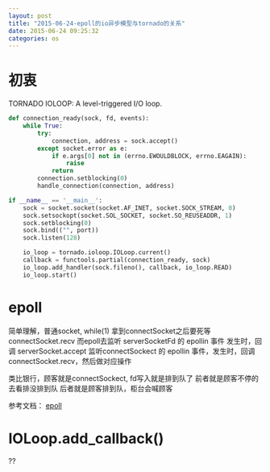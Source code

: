 ```yaml
---
layout: post
title: "2015-06-24-epoll的io异步模型与tornado的关系"
date: 2015-06-24 09:25:32
categories: os
---
```

# 初衷
TORNADO IOLOOP: A level-triggered I/O loop.
```python
def connection_ready(sock, fd, events):
    while True:
        try:
            connection, address = sock.accept()
        except socket.error as e:
            if e.args[0] not in (errno.EWOULDBLOCK, errno.EAGAIN):
                raise
            return
        connection.setblocking(0)
        handle_connection(connection, address)

if __name__ == '__main__':
    sock = socket.socket(socket.AF_INET, socket.SOCK_STREAM, 0)
    sock.setsockopt(socket.SOL_SOCKET, socket.SO_REUSEADDR, 1)
    sock.setblocking(0)
    sock.bind(("", port))
    sock.listen(128)

    io_loop = tornado.ioloop.IOLoop.current()
    callback = functools.partial(connection_ready, sock)
    io_loop.add_handler(sock.fileno(), callback, io_loop.READ)
    io_loop.start()
```


# epoll
简单理解，普通socket, while(1) 拿到connectSocket之后要死等connectSocket.recv
而epoll去监听 serverSocketFd 的 epollin 事件
发生时，回调 serverSocket.accept
监听connectSockect 的 epollin 事件，发生时，回调connectSocket.recv，然后做对应操作

类比银行，顾客就是connectSockect, fd写入就是排到队了
前者就是顾客不停的去看排没排到队
后者就是顾客排到队，柜台会喊顾客

参考文档： [epoll](http://blog.csdn.net/xiajun07061225/article/details/9250579)

# IOLoop.add_callback()
??
